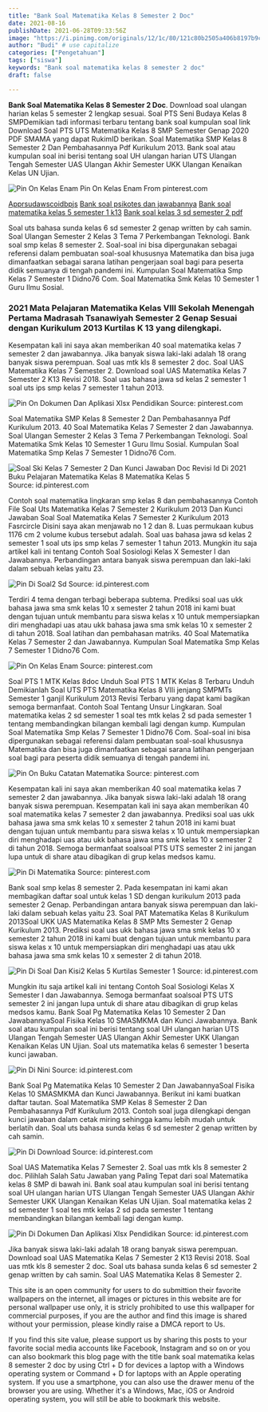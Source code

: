 ```yaml
---
title: "Bank Soal Matematika Kelas 8 Semester 2 Doc"
date: 2021-08-16
publishDate: 2021-06-28T09:33:56Z
image: "https://i.pinimg.com/originals/12/1c/80/121c80b2505a406b8197b9ce76d6609f.jpg"
author: "Budi" # use capitalize
categories: ["Pengetahuan"]
tags: ["siswa"]
keywords: "Bank soal matematika kelas 8 semester 2 doc"
draft: false

---
```

<script type='text/javascript' src='//pl15944992.alternativecpmgate.com/6c/6f/d6/6c6fd630211742b4db132bd23b46b946.js'></script>
<script type='text/javascript' src='//pl15944975.alternativecpmgate.com/86/71/9a/86719ae0c65e9b2f7eb2905a08638c06.js'></script>
**Bank Soal Matematika Kelas 8 Semester 2 Doc**. Download soal ulangan harian kelas 5 semester 2 lengkap sesuai. Soal PTS Seni Budaya Kelas 8 SMPDemikian tadi informasi terbaru tentang bank soal kumpulan soal link Download Soal PTS UTS Matematika Kelas 8 SMP Semester Genap 2020 PDF SMAMA yang dapat RukimID berikan. Soal Matematika SMP Kelas 8 Semester 2 Dan Pembahasannya Pdf Kurikulum 2013. Bank soal atau kumpulan soal ini berisi tentang soal UH ulangan harian UTS Ulangan Tengah Semester UAS Ulangan Akhir Semester UKK Ulangan Kenaikan Kelas UN Ujian.

![Pin On Kelas Enam](https://i.pinimg.com/originals/74/e9/0d/74e90df247769cfe452fcd46cf86e8b0.jpg "Pin On Kelas Enam")
Pin On Kelas Enam From pinterest.com

[Apprsudawscoidbpjs](/apprsudawscoidbpjs/)
[Bank soal psikotes dan jawabannya](/bank-soal-psikotes-dan-jawabannya/)
[Bank soal matematika kelas 5 semester 1 k13](/bank-soal-matematika-kelas-5-semester-1-k13/)
[Bank soal kelas 3 sd semester 2 pdf](/bank-soal-kelas-3-sd-semester-2-pdf/)

Soal uts bahasa sunda kelas 6 sd semester 2 genap written by cah samin. Soal Ulangan Semester 2 Kelas 3 Tema 7 Perkembangan Teknologi. Bank soal smp kelas 8 semester 2. Soal-soal ini bisa dipergunakan sebagai referensi dalam pembuatan soal-soal khususnya Matematika dan bisa juga dimanfaatkan sebagai sarana latihan pengerjaan soal bagi para peserta didik semuanya di tengah pandemi ini. Kumpulan Soal Matematika Smp Kelas 7 Semester 1 Didno76 Com. Soal Matematika Smk Kelas 10 Semester 1 Guru Ilmu Sosial.

### 2021 Mata Pelajaran Matematika Kelas VIII Sekolah Menengah Pertama Madrasah Tsanawiyah Semester 2 Genap Sesuai dengan Kurikulum 2013 Kurtilas K 13 yang dilengkapi.

Kesempatan kali ini saya akan memberikan 40 soal matematika kelas 7 semester 2 dan jawabannya. Jika banyak siswa laki-laki adalah 18 orang banyak siswa perempuan. Soal uas mtk kls 8 semester 2 doc. Soal UAS Matematika Kelas 7 Semester 2. Download soal UAS Matematika Kelas 7 Semester 2 K13 Revisi 2018. Soal uas bahasa jawa sd kelas 2 semester 1 soal uts ips smp kelas 7 semester 1 tahun 2013.


![Pin On Dokumen Dan Aplikasi Xlsx Pendidikan](https://i.pinimg.com/originals/c7/2d/d8/c72dd883c625173a3182a06f2efd87a6.jpg "Pin On Dokumen Dan Aplikasi Xlsx Pendidikan")
Source: pinterest.com

Soal Matematika SMP Kelas 8 Semester 2 Dan Pembahasannya Pdf Kurikulum 2013. 40 Soal Matematika Kelas 7 Semester 2 dan Jawabannya. Soal Ulangan Semester 2 Kelas 3 Tema 7 Perkembangan Teknologi. Soal Matematika Smk Kelas 10 Semester 1 Guru Ilmu Sosial. Kumpulan Soal Matematika Smp Kelas 7 Semester 1 Didno76 Com.

![Soal Ski Kelas 7 Semester 2 Dan Kunci Jawaban Doc Revisi Id Di 2021 Buku Pelajaran Matematika Kelas 8 Matematika Kelas 5](https://i.pinimg.com/originals/d7/68/de/d768de79cdcaa5797eb17185f18a3bb9.png "Soal Ski Kelas 7 Semester 2 Dan Kunci Jawaban Doc Revisi Id Di 2021 Buku Pelajaran Matematika Kelas 8 Matematika Kelas 5")
Source: id.pinterest.com

Contoh soal matematika lingkaran smp kelas 8 dan pembahasannya Contoh File Soal Uts Matematika Kelas 7 Semester 2 Kurikulum 2013 Dan Kunci Jawaban Soal Soal Matematika Kelas 7 Semester 2 Kurikulum 2013 Fasrcircle Disini saya akan menjawab no 1 2 dan 8. Luas permukaan kubus 1176 cm 2 volume kubus tersebut adalah. Soal uas bahasa jawa sd kelas 2 semester 1 soal uts ips smp kelas 7 semester 1 tahun 2013. Mungkin itu saja artikel kali ini tentang Contoh Soal Sosiologi Kelas X Semester I dan Jawabannya. Perbandingan antara banyak siswa perempuan dan laki-laki dalam sebuah kelas yaitu 23.

![Pin Di Soal2 Sd](https://i.pinimg.com/236x/da/9d/3f/da9d3f6418bf3b160343cdc8d0a14a0f.jpg "Pin Di Soal2 Sd")
Source: id.pinterest.com

Terdiri 4 tema dengan terbagi beberapa subtema. Prediksi soal uas ukk bahasa jawa sma smk kelas 10 x semester 2 tahun 2018 ini kami buat dengan tujuan untuk membantu para siswa kelas x 10 untuk mempersiapkan diri menghadapi uas atau ukk bahasa jawa sma smk kelas 10 x semester 2 di tahun 2018. Soal latihan dan pembahasan matriks. 40 Soal Matematika Kelas 7 Semester 2 dan Jawabannya. Kumpulan Soal Matematika Smp Kelas 7 Semester 1 Didno76 Com.

![Pin On Kelas Enam](https://i.pinimg.com/originals/74/e9/0d/74e90df247769cfe452fcd46cf86e8b0.jpg "Pin On Kelas Enam")
Source: pinterest.com

Soal PTS 1 MTK Kelas 8doc Unduh Soal PTS 1 MTK Kelas 8 Terbaru Unduh Demikianlah Soal UTS PTS Matematika Kelas 8 VIIi jenjang SMPMTs Semester 1 ganjil Kurikulum 2013 Revisi Terbaru yang dapat kami bagikan semoga bermanfaat. Contoh Soal Tentang Unsur Lingkaran. Soal matematika kelas 2 sd semester 1 soal tes mtk kelas 2 sd pada semester 1 tentang membandingkan bilangan kembali lagi dengan kump. Kumpulan Soal Matematika Smp Kelas 7 Semester 1 Didno76 Com. Soal-soal ini bisa dipergunakan sebagai referensi dalam pembuatan soal-soal khususnya Matematika dan bisa juga dimanfaatkan sebagai sarana latihan pengerjaan soal bagi para peserta didik semuanya di tengah pandemi ini.

![Pin On Buku Catatan Matematika](https://i.pinimg.com/originals/5e/98/85/5e98851fdeb4cf5bfe5a326944c85085.jpg "Pin On Buku Catatan Matematika")
Source: pinterest.com

Kesempatan kali ini saya akan memberikan 40 soal matematika kelas 7 semester 2 dan jawabannya. Jika banyak siswa laki-laki adalah 18 orang banyak siswa perempuan. Kesempatan kali ini saya akan memberikan 40 soal matematika kelas 7 semester 2 dan jawabannya. Prediksi soal uas ukk bahasa jawa sma smk kelas 10 x semester 2 tahun 2018 ini kami buat dengan tujuan untuk membantu para siswa kelas x 10 untuk mempersiapkan diri menghadapi uas atau ukk bahasa jawa sma smk kelas 10 x semester 2 di tahun 2018. Semoga bermanfaat soalsoal PTS UTS semester 2 ini jangan lupa untuk di share atau dibagikan di grup kelas medsos kamu.

![Pin Di Matematika](https://i.pinimg.com/originals/8b/e1/1e/8be11ee1117f863356b727034b84e5ea.png "Pin Di Matematika")
Source: pinterest.com

Bank soal smp kelas 8 semester 2. Pada kesempatan ini kami akan membagikan daftar soal untuk kelas 1 SD dengan kurikulum 2013 pada semester 2 Genap. Perbandingan antara banyak siswa perempuan dan laki-laki dalam sebuah kelas yaitu 23. Soal PAT Matematika Kelas 8 Kurikulum 2013Soal UKK UAS Matematika Kelas 8 SMP Mts Semester 2 Genap Kurikulum 2013. Prediksi soal uas ukk bahasa jawa sma smk kelas 10 x semester 2 tahun 2018 ini kami buat dengan tujuan untuk membantu para siswa kelas x 10 untuk mempersiapkan diri menghadapi uas atau ukk bahasa jawa sma smk kelas 10 x semester 2 di tahun 2018.

![Pin Di Soal Dan Kisi2 Kelas 5 Kurtilas Semester 1](https://i.pinimg.com/564x/59/14/6e/59146ea1ec7bd4d6658e52f6e2ff93f0.jpg "Pin Di Soal Dan Kisi2 Kelas 5 Kurtilas Semester 1")
Source: id.pinterest.com

Mungkin itu saja artikel kali ini tentang Contoh Soal Sosiologi Kelas X Semester I dan Jawabannya. Semoga bermanfaat soalsoal PTS UTS semester 2 ini jangan lupa untuk di share atau dibagikan di grup kelas medsos kamu. Bank Soal Pg Matematika Kelas 10 Semester 2 Dan JawabannyaSoal Fisika Kelas 10 SMASMKMA dan Kunci Jawabannya. Bank soal atau kumpulan soal ini berisi tentang soal UH ulangan harian UTS Ulangan Tengah Semester UAS Ulangan Akhir Semester UKK Ulangan Kenaikan Kelas UN Ujian. Soal uts matematika kelas 6 semester 1 beserta kunci jawaban.

![Pin Di Nini](https://i.pinimg.com/564x/b8/10/4c/b8104cfb6d1b7f1b983f7d6d98e0e3cb.jpg "Pin Di Nini")
Source: id.pinterest.com

Bank Soal Pg Matematika Kelas 10 Semester 2 Dan JawabannyaSoal Fisika Kelas 10 SMASMKMA dan Kunci Jawabannya. Berikut ini kami buatkan daftar tautan. Soal Matematika SMP Kelas 8 Semester 2 Dan Pembahasannya Pdf Kurikulum 2013. Contoh soal juga dilengkapi dengan kunci jawaban dalam cetak miring sehingga kamu lebih mudah untuk berlatih dan. Soal uts bahasa sunda kelas 6 sd semester 2 genap written by cah samin.

![Pin Di Download](https://i.pinimg.com/originals/db/a1/d8/dba1d832e49e1489a5a8a3de18f1e9f7.png "Pin Di Download")
Source: id.pinterest.com

Soal UAS Matematika Kelas 7 Semester 2. Soal uas mtk kls 8 semester 2 doc. Pilihlah Salah Satu Jawaban yang Paling Tepat dari soal Matematika kelas 8 SMP di bawah ini. Bank soal atau kumpulan soal ini berisi tentang soal UH ulangan harian UTS Ulangan Tengah Semester UAS Ulangan Akhir Semester UKK Ulangan Kenaikan Kelas UN Ujian. Soal matematika kelas 2 sd semester 1 soal tes mtk kelas 2 sd pada semester 1 tentang membandingkan bilangan kembali lagi dengan kump.

![Pin Di Dokumen Dan Aplikasi Xlsx Pendidikan](https://i.pinimg.com/originals/12/1c/80/121c80b2505a406b8197b9ce76d6609f.jpg "Pin Di Dokumen Dan Aplikasi Xlsx Pendidikan")
Source: id.pinterest.com

Jika banyak siswa laki-laki adalah 18 orang banyak siswa perempuan. Download soal UAS Matematika Kelas 7 Semester 2 K13 Revisi 2018. Soal uas mtk kls 8 semester 2 doc. Soal uts bahasa sunda kelas 6 sd semester 2 genap written by cah samin. Soal UAS Matematika Kelas 8 Semester 2.

This site is an open community for users to do submittion their favorite wallpapers on the internet, all images or pictures in this website are for personal wallpaper use only, it is stricly prohibited to use this wallpaper for commercial purposes, if you are the author and find this image is shared without your permission, please kindly raise a DMCA report to Us.

If you find this site value, please support us by sharing this posts to your favorite social media accounts like Facebook, Instagram and so on or you can also bookmark this blog page with the title bank soal matematika kelas 8 semester 2 doc by using Ctrl + D for devices a laptop with a Windows operating system or Command + D for laptops with an Apple operating system. If you use a smartphone, you can also use the drawer menu of the browser you are using. Whether it's a Windows, Mac, iOS or Android operating system, you will still be able to bookmark this website.
